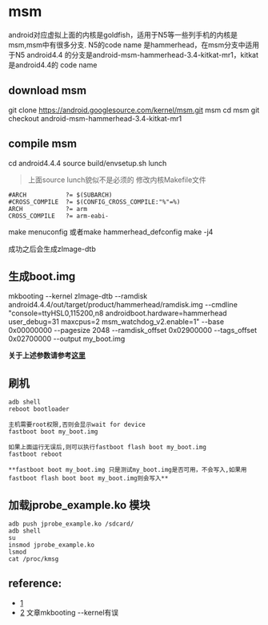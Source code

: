 # msm
android对应虚拟上面的内核是goldfish，适用于N5等一些列手机的内核是msm,msm中有很多分支.
N5的code name 是hammerhead，在msm分支中适用于N5 android4.4 的分支是android-msm-hammerhead-3.4-kitkat-mr1，kitkat是android4.4的 code name
## download msm
git clone https://android.googlesource.com/kernel/msm.git msm
cd msm
git checkout android-msm-hammerhead-3.4-kitkat-mr1

## compile msm

cd android4.4.4
source build/envsetup.sh
lunch
> 上面source lunch貌似不是必须的
修改内核Makefile文件
```
#ARCH           ?= $(SUBARCH)
#CROSS_COMPILE  ?= $(CONFIG_CROSS_COMPILE:"%"=%)
ARCH            ?= arm
CROSS_COMPILE   ?= arm-eabi-
```
make menuconfig 或者make hammerhead_defconfig
make -j4

成功之后会生成zImage-dtb

## 生成boot.img
mkbooting --kernel zImage-dtb --ramdisk  android4.4.4/out/target/product/hammerhead/ramdisk.img --cmdline "console=ttyHSL0,115200,n8 androidboot.hardware=hammerhead user_debug=31 maxcpus=2 msm_watchdog_v2.enable=1" --base 0x00000000 --pagesize 2048 --ramdisk_offset 0x02900000 --tags_offset 0x02700000 --output my_boot.img

**关于上述参数请参考[这里](http://blog.csdn.net/wh_19910525/article/details/8200372)**

## 刷机

```
adb shell 
reboot bootloader

主机需要root权限,否则会显示wait for device
fastboot boot my_boot.img 

如果上面运行无误后,则可以执行fastboot flash boot my_boot.img
fastboot reboot

**fastboot boot my_boot.img 只是测试my_boot.img是否可用，不会写入,如果用fastboot flash boot boot my_boot.img则会写入**
```


## 加载jprobe_example.ko 模块
```
adb push jprobe_example.ko /sdcard/
adb shell
su
insmod jprobe_example.ko
lsmod 
cat /proc/kmsg
```
## reference:
- [1](http://abcdxyzk.github.io/blog/2014/12/22/android-kernel-2/)
- [2](http://www.2cto.com/kf/201404/296964.html)  文章mkbooting --kernel有误


